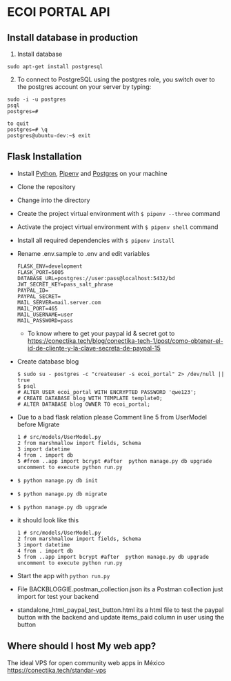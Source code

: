 # ECOI PORTAL API

## Install database in production

1. Install database

```
sudo apt-get install postgresql
```

2. To connect to PostgreSQL using the postgres role, you switch over to the postgres account on your server by typing:

```
sudo -i -u postgres
psql
postgres=#

to quit
postgres=# \q
postgres@ubuntu-dev:~$ exit
```

## Flask Installation

- Install [Python](https://www.python.org/downloads/), [Pipenv](https://docs.pipenv.org/) and [Postgres](https://www.postgresql.org/) on your machine
- Clone the repository 
- Change into the directory
- Create the project virtual environment with `$ pipenv --three` command
- Activate the project virtual environment with `$ pipenv shell` command
- Install all required dependencies with `$ pipenv install`
- Rename .env.sample to .env and edit variables

  ```
  FLASK_ENV=development
  FLASK_PORT=5005
  DATABASE_URL=postgres://user:pass@localhost:5432/bd
  JWT_SECRET_KEY=pass_salt_phrase
  PAYPAL_ID=
  PAYPAL_SECRET=
  MAIL_SERVER=mail.server.com
  MAIL_PORT=465
  MAIL_USERNAME=user
  MAIL_PASSWORD=pass
  ```

  - To know where to get your paypal id & secret got to https://conectika.tech/blog/conectika-tech-1/post/como-obtener-el-id-de-cliente-y-la-clave-secreta-de-paypal-15

- Create database blog
  ```
  $ sudo su - postgres -c "createuser -s ecoi_portal" 2> /dev/null || true
  $ psql
  # ALTER USER ecoi_portal WITH ENCRYPTED PASSWORD 'qwe123';
  # CREATE DATABASE blog WITH TEMPLATE template0;
  # ALTER DATABASE blog OWNER TO ecoi_portal;
  ```
- Due to a bad flask relation please Comment line 5 from UserModel before Migrate
  ```
  1 # src/models/UserModel.py
  2 from marshmallow import fields, Schema
  3 import datetime
  4 from . import db
  5 #from ..app import bcrypt #after  python manage.py db upgrade uncomment to execute python run.py
  ```
- `$ python manage.py db init`
- `$ python manage.py db migrate`
- `$ python manage.py db upgrade`
- it should look like this

  ```
  1 # src/models/UserModel.py
  2 from marshmallow import fields, Schema
  3 import datetime
  4 from . import db
  5 from ..app import bcrypt #after  python manage.py db upgrade uncomment to execute python run.py
  ```

- Start the app with `python run.py`
- File BACKBLOGGIE.postman_collection.json its a Postman collection just import for test your backend
- standalone_html_paypal_test_button.html its a html file to test the paypal button with the backend and update items_paid column in user using the button

## Where should I host My web app?

The ideal VPS for open community web apps in México https://conectika.tech/standar-vps
